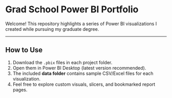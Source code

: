 #  Grad School Power BI Portfolio

Welcome! This repository highlights a series of Power BI visualizations I created while pursuing my graduate degree.

---

##  How to Use

1. Download the `.pbix` files in each project folder.  
2. Open them in Power BI Desktop (latest version recommended).  
3. The included **data folder** contains sample CSV/Excel files for each visualization.  
4. Feel free to explore custom visuals, slicers, and bookmarked report pages.

